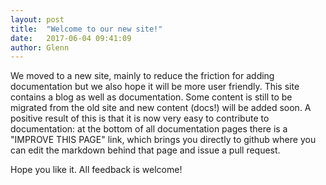 ```yaml
---
layout: post
title:  "Welcome to our new site!"
date:   2017-06-04 09:41:09
author: Glenn
---
```


We moved to a new site, mainly to reduce the friction for adding documentation but we also hope it will be more user friendly. This site contains a blog as well as documentation. Some content is still to be migrated from the old site and new content (docs!) will be added soon. A positive result of this is that it is now very easy to contribute to documentation: at the bottom of all documentation pages there is a "IMPROVE THIS PAGE" link, which brings you directly to github where you can edit the markdown behind that page and issue a pull request.

Hope you like it. All feedback is welcome!
